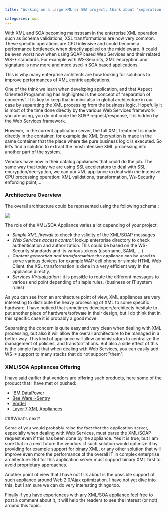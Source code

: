 ```yaml
---
title: "Working on a large XML or SOA project: think about 'separation of concerns'"

categories: soa
---
```

With XML and SOA becoming mainstream in the enterprise XML operation such as Schema validations, XSL transformations are now very common. These specific operations are CPU intensive and could become a performance bottleneck when directly applied on the middleware. It could be even worst now when using SOAP based Web Services and their related WS-* standards. For example with WS-Security, XML encryption and signature is now more and more used in SOA based applications.

This is why many enterprise architects are bow looking for solutions to improve performances of XML centric applications.

One of the think we learn when developing application, and that Aspect Oriented Programming has highlighted is the concept of “separation of concerns”. It is key to keep that in mind also in global architecture in our case by separating the XML processing from the business logic. Hopefully it is most of the time done directly by the various Web Services framework you are using, you do not code the SOAP request/response, it is hidden by the Web Services framework.

However, in the current application server, the full XML treatment is made directly in the container, for example the XML Encryption is made in the same container that the place where the pure business logic is executed. So let’s find a solution to extract the most intensive XML processing into another part of the system.

Vendors have now in their catalog appliances that could do the job. The same way that today we are using SSL accelerators to deal with SSL encryption/decryption, we can put XML appliance to deal with the intensive CPU processing operation: XML validations, transformation, Ws-Security enforcing point,...

<!-- truncate -->

### Architecture Overview

The overall architecture could be represented using the following schema :

![]( http://3.bp.blogspot.com/_aoQgQ1obiyE/R11pWKMLwEI/AAAAAAAAACU/Bvo623h0JCA/s400/soa-appliance.png )

The role of the XML/SOA Appliance varies a lot depending of your project:

* *Simple XML firewall* to check the validity of the XML/SOAP messages
* *Web Services access control*: lookup enterprise directory to check authentication and authorization. This could be based on the WS-Security standards and its various tokens (username, SAML, ...)
* *Content generation and transformation*: the appliance can be used to serve various devices for example WAP cell phone or simple HTML Web Client. the XSL transformation is done in a very efficient way in the appliance directly.
* *Services Virtualization* : it is possible to route the different messages to various end point depending of simple rules. (business or IT system rules)

As you can see from an architecture point of view, XML appliances are very interesting to distribute the heavy processing of XML to some specific hardware. I have noticed that sometimes developers/architects hesitate to put another piece of hardware/software in their design, but I do think that in this specific case it is probably a good move.

Separating the concern is quite easy and very clean when dealing with XML processing, but also it will allow the overall architecture to be managed in a better way. This kind of appliance will allow administrators to centralize the management of policies, and transformations. But also a side effect of this is the simple fact that when dealing with Web Services, you can easily add WS-* support to many stacks that do not support "them".

### XML/SOA Appliances Offering

I have said earlier that vendors are offering such products, here some of the product that I have met or pushed:

*   [IBM DataPower](http://www.ibm.com/software/integration/datapower/)
*   [Bee Ware i-Sentry](http://www.bee-ware.net/en/product/i-sentry/)
*   [Vordel](http://www.vordel.com/products/)
*   [Layer 7 XML Appliances](http://www.layer7tech.com/)

###What's next?

Some of you would probably raise the fact that the application server, especially when dealing with Web Services, must parse the XML/SOAP request even if this has been done by the appliance. Yes it is true, but I am sure that in a next future the vendors of such solution would optimize it by providing for example support for binary XML, or any other solution that will improve even more the performance of the overall IT in complex enterprise architecture. But for this application server must support binary XML first to avoid proprietary approaches.

Another point of view that I have not talk about is the possible support of such appliance around Web 2.0/Ajax optimization. I have not yet dive into this, but I am sure we can do very interesting things too.

Finally if you have experiences with any XML/SOA appliance feel free to post a comment about it, it will help the readers to see the interest (or not) around this topic.
